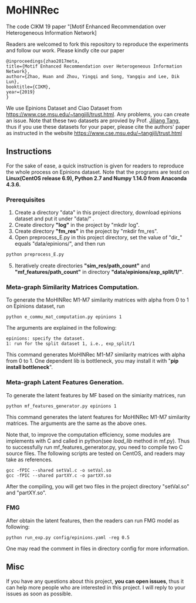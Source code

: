 # MoHINRec
The code CIKM 19 paper "[Motif Enhanced Recommendation over Heterogeneous Information Network]

Readers are welcomed to fork this repository to reproduce the experiments and follow our work. Please kindly cite our paper

    @inproceedings{zhao2017meta,
    title={Motif Enhanced Recommendation over Heterogeneous Information Network},
    author={Zhao, Huan and Zhou, Yingqi and Song, Yangqiu and Lee, Dik Lun},
    booktitle={CIKM},
    year={2019}
    }
    
We use Epinions Dataset and Ciao Dataset from https://www.cse.msu.edu/~tangjili/trust.html. Any problems, you can create an issue. Note that these two datasets are provied by Prof. [Jiliang Tang](https://www.cse.msu.edu/~tangjili/trust.html), thus if you use these datasets for your paper, please cite the authors' paper as instructed in the website https://www.cse.msu.edu/~tangjili/trust.html 

## Instructions

For the sake of ease, a quick instruction is given for readers to reproduce the whole process on Epinions dataset. Note that the programs are testd on **Linux(CentOS release 6.9), Python 2.7 and Numpy 1.14.0 from Anaconda 4.3.6.**

### Prerequisites

1. Create a directory "data" in this project directory, download epinions dataset and put it under "data/" .
2. Create directory **"log"** in the project by "mkdir log".
3. Create directory **"fm\_res"** in the project by "mkdir fm\_res".
4. Open preprocess_E.py in this project directory, set the value of "dir_" equals "data/epinions/", and then run 
```python
python preprocess_E.py
```
5. Iteratively create directories **"sim_res/path_count"** and **"mf_features/path_count"** in directory **"data/epinions/exp_split/1/"**.
### Meta-graph Similarity Matrices Computation.
To generate the MoHINRec M1-M7 similarity matrices with alpha from 0 to 1 on Epinions dataset, run

	python e_commu_mat_computation.py epinions 1
The arguments are explained in the following:
	
	epinions: specify the dataset.
	1: run for the split dataset 1, i.e., exp_split/1
This command generates MoHINRec M1-M7 similarity matrices with alpha from 0 to 1. One dependent lib is bottleneck, you may install it with "**pip install bottleneck**".

### Meta-graph Latent Features Generation.
To generate the latent features by MF based on the simiarity matrices, run
    
    python mf_features_generator.py epinions 1

This command generates the latent features for MoHINRec M1-M7 similarity matrices. The arguments are the same as the above ones.

Note that, to improve the computation efficiency, some modules are implements with C and called in python(see *load_lib* method in mf.py). Thus to successfully run mf\_features\_generator.py, you need to compile two C source files. The following scripts are tested on CentOS, and readers may take as references.

	gcc -fPIC --shared setVal.c -o setVal.so
	gcc -fPIC --shared partXY.c -o partXY.so

After the compiling, you will get two files in the project directory "setVal.so" and "partXY.so".

### FMG
After obtain the latent features, then the readers can run FMG model as following:
    
    python run_exp.py config/epinions.yaml -reg 0.5

One may read the comment in files in directory config for more information.

## Misc
If you have any questions about this project, **you can open issues**, thus it can help more people who are interested in this project.
I will reply to your issues as soon as possible.
